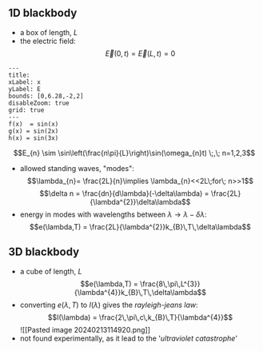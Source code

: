 ## 1D blackbody
- a box of length, $L$
- the electric field: $$\vec E (0,t) = \vec E(L,t) = 0$$
```functionplot
---
title: 
xLabel: x
yLabel: E
bounds: [0,6.28,-2,2]
disableZoom: true
grid: true
---
f(x)  = sin(x)
g(x) = sin(2x)
h(x) = sin(3x)
```
$$E_{n} \sim \sin\left(\frac{n\pi}{L}\right)\sin(\omega_{n}t) \;,\; n=1,2,3$$
- allowed standing waves, "modes": $$\lambda_{n}= \frac{2L}{n}\implies \lambda_{n}<<2L\;for\; n>>1$$
$$\delta n = \frac{dn}{d\lambda}(-\delta\lambda) = \frac{2L}{\lambda^{2}}\delta\lambda$$
- energy in modes with wavelengths between $\lambda\to\lambda-\delta\lambda:$ $$e(\lambda,T) = \frac{2L}{\lambda^{2}}k_{B}\,T\,\delta\lambda$$
## 3D blackbody
- a cube of length, $L$
$$e(\lambda,T) = \frac{8\,\pi\,L^{3}}{\lambda^{4}}k_{B}\,T\,\delta\lambda$$
- converting $e(\lambda,T)$ to $I(\lambda)$ gives the *rayleigh-jeans law*: $$I(\lambda) = \frac{2\,\pi\,c\,k_{B}\,T}{\lambda^{4}}$$
![[Pasted image 20240213114920.png]]
- not found experimentally, as it lead to the '*ultraviolet catastrophe*'
